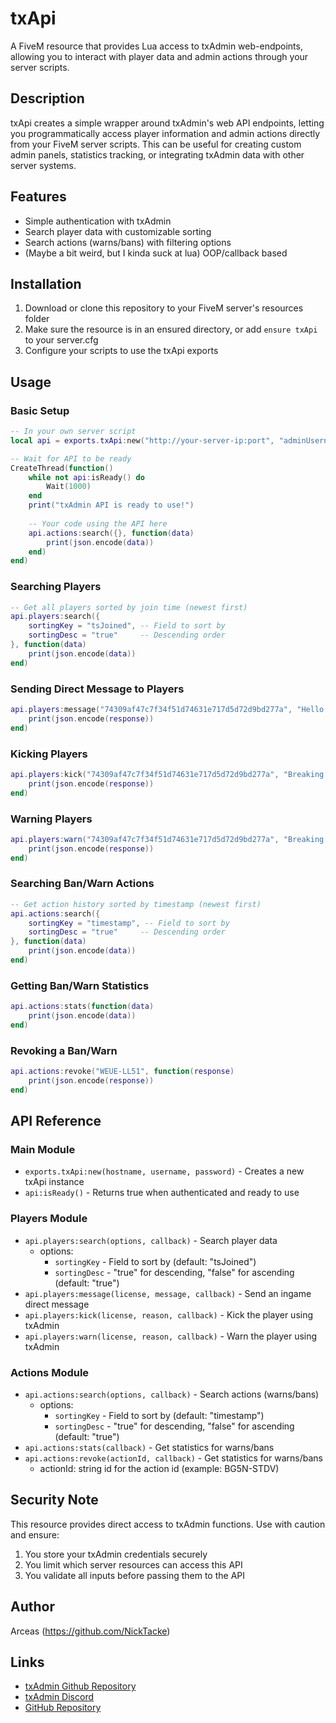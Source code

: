 # txApi

A FiveM resource that provides Lua access to txAdmin web-endpoints, allowing you to interact with player data and admin actions through your server scripts.

## Description

txApi creates a simple wrapper around txAdmin's web API endpoints, letting you programmatically access player information and admin actions directly from your FiveM server scripts. This can be useful for creating custom admin panels, statistics tracking, or integrating txAdmin data with other server systems.

## Features

- Simple authentication with txAdmin
- Search player data with customizable sorting
- Search actions (warns/bans) with filtering options
- (Maybe a bit weird, but I kinda suck at lua) OOP/callback based

## Installation

1. Download or clone this repository to your FiveM server's resources folder
2. Make sure the resource is in an ensured directory, or add `ensure txApi` to your server.cfg
3. Configure your scripts to use the txApi exports

## Usage

### Basic Setup

```lua
-- In your own server script
local api = exports.txApi:new("http://your-server-ip:port", "adminUsername", "adminPassword")

-- Wait for API to be ready
CreateThread(function()
    while not api:isReady() do
        Wait(1000)
    end
    print("txAdmin API is ready to use!")
    
    -- Your code using the API here
    api.actions:search({}, function(data)
        print(json.encode(data))
    end)
end)
```

### Searching Players

```lua
-- Get all players sorted by join time (newest first)
api.players:search({
    sortingKey = "tsJoined", -- Field to sort by
    sortingDesc = "true"     -- Descending order
}, function(data)
    print(json.encode(data))
end)
```

### Sending Direct Message to Players

```lua
api.players:message("74309af47c7f34f51d74631e717d5d72d9bd277a", "Hello!", function(response)
    print(json.encode(response))
end)
```

### Kicking Players

```lua
api.players:kick("74309af47c7f34f51d74631e717d5d72d9bd277a", "Breaking rules!", function(response)
    print(json.encode(response))
end)
```

### Warning Players

```lua
api.players:warn("74309af47c7f34f51d74631e717d5d72d9bd277a", "Breaking rules!", function(response)
    print(json.encode(response))
end)
```

### Searching Ban/Warn Actions

```lua
-- Get action history sorted by timestamp (newest first)
api.actions:search({
    sortingKey = "timestamp", -- Field to sort by
    sortingDesc = "true"     -- Descending order
}, function(data)
    print(json.encode(data))
end)
```

### Getting Ban/Warn Statistics

```lua
api.actions:stats(function(data)
    print(json.encode(data))
end)
```

### Revoking a Ban/Warn

```lua
api.actions:revoke("WEUE-LL51", function(response)
    print(json.encode(response))
end)
```

## API Reference

### Main Module

- `exports.txApi:new(hostname, username, password)` - Creates a new txApi instance
- `api:isReady()` - Returns true when authenticated and ready to use

### Players Module

- `api.players:search(options, callback)` - Search player data
  - options:
    - `sortingKey` - Field to sort by (default: "tsJoined")
    - `sortingDesc` - "true" for descending, "false" for ascending (default: "true")
- `api.players:message(license, message, callback)` - Send an ingame direct message
- `api.players:kick(license, reason, callback)` - Kick the player using txAdmin
- `api.players:warn(license, reason, callback)` - Warn the player using txAdmin

### Actions Module

- `api.actions:search(options, callback)` - Search actions (warns/bans)
  - options:
    - `sortingKey` - Field to sort by (default: "timestamp")
    - `sortingDesc` - "true" for descending, "false" for ascending (default: "true")
- `api.actions:stats(callback)` - Get statistics for warns/bans
- `api.actions:revoke(actionId, callback)` - Get statistics for warns/bans
  - actionId: string id for the action id (example: BG5N-STDV)

## Security Note

This resource provides direct access to txAdmin functions. Use with caution and ensure:
1. You store your txAdmin credentials securely
2. You limit which server resources can access this API
3. You validate all inputs before passing them to the API

## Author

Arceas (https://github.com/NickTacke)

## Links
- [txAdmin Github Repository](https://github.com/tabarra/txAdmin)
- [txAdmin Discord](https://discord.gg/txAdmin)
- [GitHub Repository](https://github.com/NickTacke/txApi)
